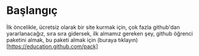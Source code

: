 # Başlangıç

İlk öncelikle, ücretsiz olarak bir site kurmak için, çok fazla github'dan yararlanacağız, sıra sıra gidersek, ilk almamız gereken şey, github öğrenci paketini almak, bu paketi almak için (buraya tıklayın)[https://education.github.com/pack] 
